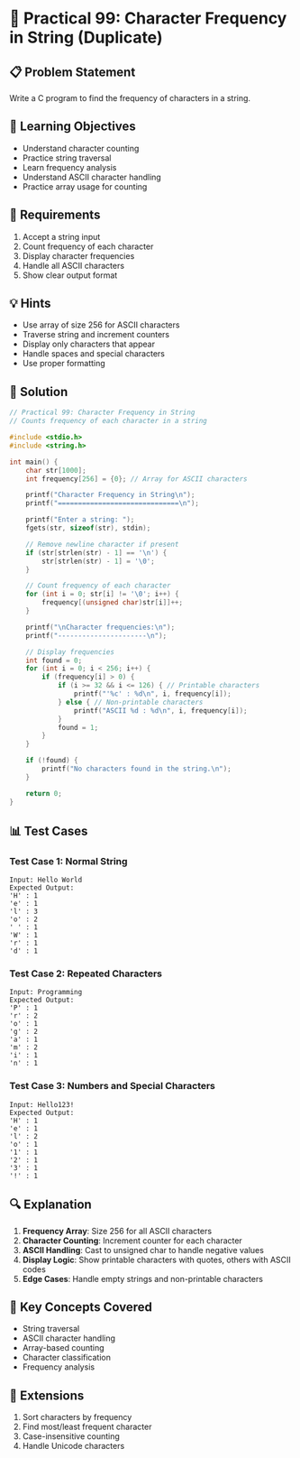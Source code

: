 # 🎯 Practical 99: Character Frequency in String (Duplicate)

## 📋 Problem Statement

Write a C program to find the frequency of characters in a string.

## 🎯 Learning Objectives

- Understand character counting
- Practice string traversal
- Learn frequency analysis
- Understand ASCII character handling
- Practice array usage for counting

## 📝 Requirements

1. Accept a string input
2. Count frequency of each character
3. Display character frequencies
4. Handle all ASCII characters
5. Show clear output format

## 💡 Hints

- Use array of size 256 for ASCII characters
- Traverse string and increment counters
- Display only characters that appear
- Handle spaces and special characters
- Use proper formatting

## 🔧 Solution

```c
// Practical 99: Character Frequency in String
// Counts frequency of each character in a string

#include <stdio.h>
#include <string.h>

int main() {
    char str[1000];
    int frequency[256] = {0}; // Array for ASCII characters

    printf("Character Frequency in String\n");
    printf("==============================\n");

    printf("Enter a string: ");
    fgets(str, sizeof(str), stdin);

    // Remove newline character if present
    if (str[strlen(str) - 1] == '\n') {
        str[strlen(str) - 1] = '\0';
    }

    // Count frequency of each character
    for (int i = 0; str[i] != '\0'; i++) {
        frequency[(unsigned char)str[i]]++;
    }

    printf("\nCharacter frequencies:\n");
    printf("----------------------\n");

    // Display frequencies
    int found = 0;
    for (int i = 0; i < 256; i++) {
        if (frequency[i] > 0) {
            if (i >= 32 && i <= 126) { // Printable characters
                printf("'%c' : %d\n", i, frequency[i]);
            } else { // Non-printable characters
                printf("ASCII %d : %d\n", i, frequency[i]);
            }
            found = 1;
        }
    }

    if (!found) {
        printf("No characters found in the string.\n");
    }

    return 0;
}
```

## 📊 Test Cases

### Test Case 1: Normal String
```
Input: Hello World
Expected Output:
'H' : 1
'e' : 1
'l' : 3
'o' : 2
' ' : 1
'W' : 1
'r' : 1
'd' : 1
```

### Test Case 2: Repeated Characters
```
Input: Programming
Expected Output:
'P' : 1
'r' : 2
'o' : 1
'g' : 2
'a' : 1
'm' : 2
'i' : 1
'n' : 1
```

### Test Case 3: Numbers and Special Characters
```
Input: Hello123!
Expected Output:
'H' : 1
'e' : 1
'l' : 2
'o' : 1
'1' : 1
'2' : 1
'3' : 1
'!' : 1
```

## 🔍 Explanation

1. **Frequency Array**: Size 256 for all ASCII characters
2. **Character Counting**: Increment counter for each character
3. **ASCII Handling**: Cast to unsigned char to handle negative values
4. **Display Logic**: Show printable characters with quotes, others with ASCII codes
5. **Edge Cases**: Handle empty strings and non-printable characters

## 🎯 Key Concepts Covered

- String traversal
- ASCII character handling
- Array-based counting
- Character classification
- Frequency analysis

## 🚀 Extensions

1. Sort characters by frequency
2. Find most/least frequent character
3. Case-insensitive counting
4. Handle Unicode characters
